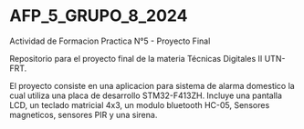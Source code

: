 # AFP_5_GRUPO_8_2024
Actividad de Formacion Practica N°5 - Proyecto Final

Repositorio para el proyecto final de la materia Técnicas Digitales II UTN-FRT. 

El proyecto consiste en una aplicacion para sistema de alarma domestico la cual utiliza una placa de desarrollo STM32-F413ZH.
Incluye una pantalla LCD, un teclado matricial 4x3, un modulo bluetooth HC-05, Sensores magneticos, sensores PIR y una sirena.
